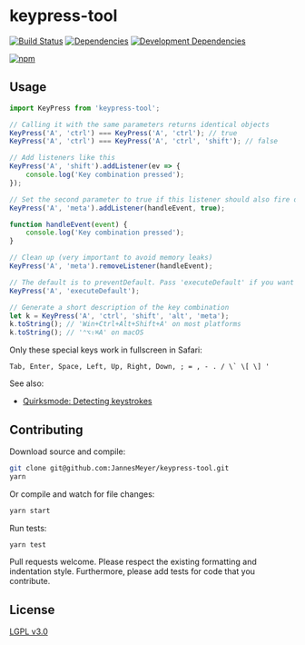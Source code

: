 # keypress-tool

[![Build Status](https://travis-ci.org/JannesMeyer/keypress-tool.svg?branch=master)](https://travis-ci.org/JannesMeyer/keypress-tool)
[![Dependencies](https://david-dm.org/JannesMeyer/keypress-tool.svg)](https://david-dm.org/JannesMeyer/keypress-tool)
[![Development Dependencies](https://david-dm.org/JannesMeyer/keypress-tool/dev-status.svg)](https://david-dm.org/JannesMeyer/keypress-tool#info=devDependencies)

[![npm](https://nodei.co/npm/keypress-tool.png?compact=true)](https://www.npmjs.com/package/keypress-tool)

## Usage

```js
import KeyPress from 'keypress-tool';

// Calling it with the same parameters returns identical objects
KeyPress('A', 'ctrl') === KeyPress('A', 'ctrl'); // true
KeyPress('A', 'ctrl') === KeyPress('A', 'ctrl', 'shift'); // false

// Add listeners like this
KeyPress('A', 'shift').addListener(ev => {
	console.log('Key combination pressed');
});

// Set the second parameter to true if this listener should also fire during text input
KeyPress('A', 'meta').addListener(handleEvent, true);

function handleEvent(event) {
	console.log('Key combination pressed');
}

// Clean up (very important to avoid memory leaks)
KeyPress('A', 'meta').removeListener(handleEvent);

// The default is to preventDefault. Pass 'executeDefault' if you want to change this
KeyPress('A', 'executeDefault');

// Generate a short description of the key combination
let k = KeyPress('A', 'ctrl', 'shift', 'alt', 'meta');
k.toString(); // 'Win+Ctrl+Alt+Shift+A' on most platforms
k.toString(); // '⌃⌥⇧⌘A' on macOS
```

Only these special keys work in fullscreen in Safari:

	Tab, Enter, Space, Left, Up, Right, Down, ; = , - . / \` \[ \] '

See also:

- [Quirksmode: Detecting keystrokes](http://www.quirksmode.org/js/keys.html)

## Contributing

Download source and compile:

```sh
git clone git@github.com:JannesMeyer/keypress-tool.git
yarn
```

Or compile and watch for file changes:

```sh
yarn start
```

Run tests:

```sh
yarn test
```

Pull requests welcome. Please respect the existing formatting and indentation style. Furthermore, please add tests for code that you contribute.

## License

[LGPL v3.0](https://www.gnu.org/licenses/lgpl-3.0.en.html)